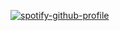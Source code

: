 <p align="center">
  
[![spotify-github-profile](https://spotify-github-profile.kittinanx.com/api/view?uid=txz0rtv69rdla89audrzxsasw&cover_image=true&theme=default&show_offline=false&background_color=000000&interchange=false&bar_color=447692&bar_color_cover=true)](https://github.com/kittinan/spotify-github-profile)

</p>
